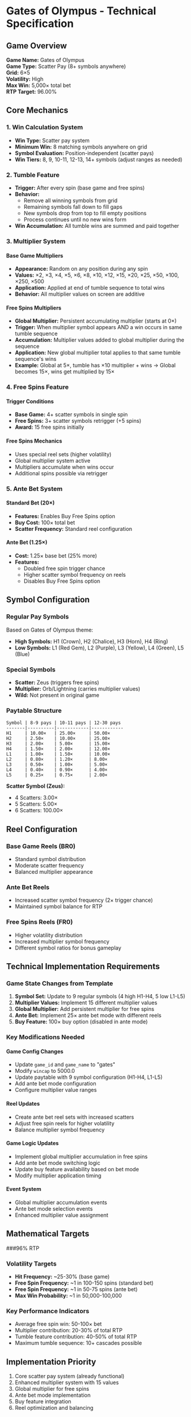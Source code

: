 # Gates of Olympus - Technical Specification

## Game Overview
**Game Name:** Gates of Olympus  
**Game Type:** Scatter Pay (8+ symbols anywhere)  
**Grid:** 6×5  
**Volatility:** High  
**Max Win:** 5,000× total bet  
**RTP Target:** 96.00%  

## Core Mechanics

### 1. Win Calculation System
- **Win Type:** Scatter pay system
- **Minimum Win:** 8 matching symbols anywhere on grid
- **Symbol Evaluation:** Position-independent (scatter pays)
- **Win Tiers:** 8, 9, 10-11, 12-13, 14+ symbols (adjust ranges as needed)

### 2. Tumble Feature
- **Trigger:** After every spin (base game and free spins)
- **Behavior:** 
  - Remove all winning symbols from grid
  - Remaining symbols fall down to fill gaps
  - New symbols drop from top to fill empty positions
  - Process continues until no new wins form
- **Win Accumulation:** All tumble wins are summed and paid together

### 3. Multiplier System

#### Base Game Multipliers
- **Appearance:** Random on any position during any spin
- **Values:** ×2, ×3, ×4, ×5, ×6, ×8, ×10, ×12, ×15, ×20, ×25, ×50, ×100, ×250, ×500
- **Application:** Applied at end of tumble sequence to total wins
- **Behavior:** All multiplier values on screen are additive

#### Free Spins Multipliers
- **Global Multiplier:** Persistent accumulating multiplier (starts at 0×)
- **Trigger:** When multiplier symbol appears AND a win occurs in same tumble sequence
- **Accumulation:** Multiplier values added to global multiplier during the sequence
- **Application:** New global multiplier total applies to that same tumble sequence's wins
- **Example:** Global at 5×, tumble has ×10 multiplier + wins → Global becomes 15×, wins get multiplied by 15×

### 4. Free Spins Feature

#### Trigger Conditions
- **Base Game:** 4+ scatter symbols in single spin
- **Free Spins:** 3+ scatter symbols retrigger (+5 spins)
- **Award:** 15 free spins initially

#### Free Spins Mechanics
- Uses special reel sets (higher volatility)
- Global multiplier system active
- Multipliers accumulate when wins occur
- Additional spins possible via retrigger

### 5. Ante Bet System

#### Standard Bet (20×)
- **Features:** Enables Buy Free Spins option
- **Buy Cost:** 100× total bet
- **Scatter Frequency:** Standard reel configuration

#### Ante Bet (1.25×)
- **Cost:** 1.25× base bet (25% more)
- **Features:** 
  - Doubled free spin trigger chance
  - Higher scatter symbol frequency on reels
  - Disables Buy Free Spins option

## Symbol Configuration

### Regular Pay Symbols
Based on Gates of Olympus theme:
- **High Symbols:** H1 (Crown), H2 (Chalice), H3 (Horn), H4 (Ring)
- **Low Symbols:** L1 (Red Gem), L2 (Purple), L3 (Yellow), L4 (Green), L5 (Blue)

### Special Symbols
- **Scatter:** Zeus (triggers free spins)
- **Multiplier:** Orb/Lightning (carries multiplier values)
- **Wild:** Not present in original game

### Paytable Structure
```
Symbol | 8-9 pays | 10-11 pays | 12-30 pays
-------|----------|------------|------------
H1     | 10.00×   | 25.00×     | 50.00×
H2     | 2.50×    | 10.00×     | 25.00×
H3     | 2.00×    | 5.00×      | 15.00×
H4     | 1.50×    | 2.00×      | 12.00×
L1     | 1.00×    | 1.50×      | 10.00×
L2     | 0.80×    | 1.20×      | 8.00×
L3     | 0.50×    | 1.00×      | 5.00×
L4     | 0.40×    | 0.90×      | 4.00×
L5     | 0.25×    | 0.75×      | 2.00×
```

**Scatter Symbol (Zeus):**
- 4 Scatters: 3.00×
- 5 Scatters: 5.00×  
- 6 Scatters: 100.00×

## Reel Configuration

### Base Game Reels (BR0)
- Standard symbol distribution
- Moderate scatter frequency
- Balanced multiplier appearance

### Ante Bet Reels
- Increased scatter symbol frequency (2× trigger chance)
- Maintained symbol balance for RTP

### Free Spins Reels (FR0)
- Higher volatility distribution
- Increased multiplier symbol frequency
- Different symbol ratios for bonus gameplay

## Technical Implementation Requirements

### Game State Changes from Template
1. **Symbol Set:** Update to 9 regular symbols (4 high H1-H4, 5 low L1-L5)
2. **Multiplier Values:** Implement 15 different multiplier values
3. **Global Multiplier:** Add persistent multiplier for free spins
4. **Ante Bet:** Implement 25× ante bet mode with different reels
5. **Buy Feature:** 100× buy option (disabled in ante mode)

### Key Modifications Needed

#### Game Config Changes
- Update `game_id` and `game_name` to "gates"
- Modify `wincap` to 5000.0
- Update paytable with 9 symbol configuration (H1-H4, L1-L5)
- Add ante bet mode configuration
- Configure multiplier value ranges

#### Reel Updates
- Create ante bet reel sets with increased scatters
- Adjust free spin reels for higher volatility
- Balance multiplier symbol frequency

#### Game Logic Updates
- Implement global multiplier accumulation in free spins
- Add ante bet mode switching logic
- Update buy feature availability based on bet mode
- Modify multiplier application timing

#### Event System
- Global multiplier accumulation events
- Ante bet mode selection events
- Enhanced multiplier value assignment

## Mathematical Targets

###96% RTP

### Volatility Targets
- **Hit Frequency:** ~25-30% (base game)
- **Free Spin Frequency:** ~1 in 100-150 spins (standard bet)
- **Free Spin Frequency:** ~1 in 50-75 spins (ante bet)
- **Max Win Probability:** ~1 in 50,000-100,000

### Key Performance Indicators
- Average free spin win: 50-100× bet
- Multiplier contribution: 20-30% of total RTP
- Tumble feature contribution: 40-50% of total RTP
- Maximum tumble sequence: 10+ cascades possible

## Implementation Priority
1. Core scatter pay system (already functional)
2. Enhanced multiplier system with 15 values
3. Global multiplier for free spins
4. Ante bet mode implementation
5. Buy feature integration
6. Reel optimization and balancing